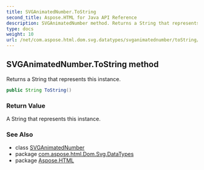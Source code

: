 ```yaml
---
title: SVGAnimatedNumber.ToString
second_title: Aspose.HTML for Java API Reference
description: SVGAnimatedNumber method. Returns a String that represents this instance
type: docs
weight: 10
url: /net/com.aspose.html.dom.svg.datatypes/svganimatednumber/toString/
---
```

## SVGAnimatedNumber.ToString method

Returns a String that represents this instance.

```java
public String ToString()
```

### Return Value

A String that represents this instance.

### See Also

* class [SVGAnimatedNumber](../)
* package [com.aspose.html.Dom.Svg.DataTypes](../../svganimatednumber/)
* package [Aspose.HTML](../../../)
